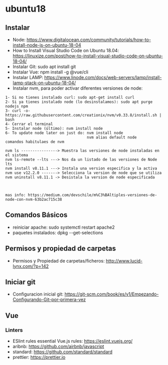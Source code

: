 # ubuntu18

## Instalar

* Node: https://www.digitalocean.com/community/tutorials/how-to-install-node-js-on-ubuntu-18-04
* How to Install Visual Studio Code on Ubuntu 18.04: https://linuxize.com/post/how-to-install-visual-studio-code-on-ubuntu-18-04/
* Instalar Git:  sudo apt install git
* Instalar Vue: npm install -g @vue/cli
* Instalar LAMP: https://www.linode.com/docs/web-servers/lamp/install-lamp-stack-on-ubuntu-18-04/
* Instalar nvm, para poder activar diferentes versiones de node:
```
1- Si no tienes instalado curl: sudo apt-get install curl
2- Si ya tienes instalado node (lo desinstalamos): sudo apt purge nodejs npm
3- curl -o- https://raw.githubusercontent.com/creationix/nvm/v0.33.8/install.sh | bash   
4- Cerrar el terminal
5- Instalar node (último): nvm install node
6- To update node later on just do: nvm install node
                                    nvm alias default node
comandos habitulaes de nvm

nvm ls ----------------> Muestra las versiones de node instaladas en el sistema
nvm ls-remote --lts ---> Nos da un listado de las versiones de Node lts
nvm install v8.11.1 ---> Instala una version especifica y la activa
nvm use v12.2.0 -------> Selecciona la version de node que se utiliza
nvm uninstall v8.11.1 -> Desistala la version de node especificada


 
mas info: https://medium.com/devschile/m%C3%BAltiples-versiones-de-node-con-nvm-63b2ac715c38
```

## Comandos Básicos

* reiniciar apache: sudo systemctl restart apache2
* paquetes instalados: dpkg --get-selections


## Permisos y propiedad de carpetas

* Permisos y Propiedad de carpetas/ficheros: http://www.lucid-lynx.com/?p=142

## Iniciar git

* Configuracion inicial git: https://git-scm.com/book/es/v1/Empezando-Configurando-Git-por-primera-vez

## Vue
### Linters

* ESlint rules essential Vue.js rules: https://eslint.vuejs.org/
* aribnb: https://github.com/airbnb/javascript
* standard: https://github.com/standard/standard
* prettier: https://prettier.io

